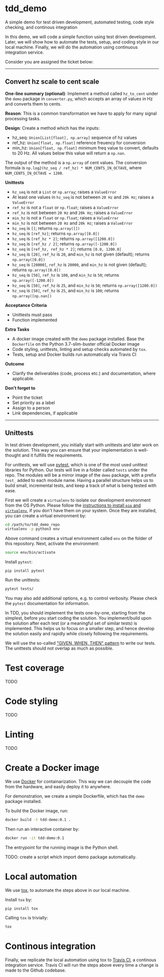 # tdd_demo
A simple demo for test driven development, automated testing, code style checking, and continous integration

In this demo, we will code a simple function using test driven development. Later, we will show how to automate the tests, setup, and coding style in our local machine. Finally, we will do the automation using continuous integration service.

Consider you are assigned the ticket below:

----------
## Convert hz scale to cent scale
**One-line summary (optional)**: Implement a method called `hz_to_cent` under the `demo` package in `converter.py`, which accepts an array of values in Hz and converts them to cents.

**Reason**: This is a common transformation we have to apply for many signal processing tasks.

**Design**: Create a method which has the inputs:
- hz_seq: `Union[List[float], np.array]` sequence of hz values
- ref_hz: `Union[float, np.float]` reference freuency for conversion
- min_hz: `Union[float, np.float]` minimum freq value to convert, defaults to 20 Hz. All values below this value will return a `np.nan`.

The output of the method is a `np.array` of cent values. The conversion formula is `np.log2(hz_seq / ref_hz) * NUM_CENTS_IN_OCTAVE`, where `NUM_CENTS_IN_OCTAVE = 1200`.

**Unittests**
- `hz_seq` is not a `List` or `np.array`; raises a `ValueError`
- At least one values in `hz_seq` is not between `20 Hz` and `20k Hz`; raises a `ValueError`
- `ref_hz` is not a `float` or `np.float`; raises a `ValueError`
- `ref_hz` is not between `20 Hz` and `20k Hz`; raises a `ValueError`
- `min_hz` is not a `float` or `np.float`; raises a `ValueError`
- `min_hz` is not between `20 Hz` and `20k Hz`; raises a `ValueError`
- `hz_seq` is `[]`; returns `np.array([])`
- `hz_seq` is `[ref_hz]`; returns `np.array([0.0])`
- `hz_seq` is `[ref_hz * 2]`; returns `np.array([1200.0])`
- `hz_seq` is `[ref_hz / 2]`; returns `np.array([-1200.0])`
- `hz_seq` is `[ref_hz, ref_hz * 2]`; returns `[0.0, 1200.0]`
- `hz_seq` is `[20]`, `ref_hz` is `20`, and `min_hz` is not given (default); returns `np.array([0.0])`
- `hz_seq` is `[20000]`, `ref_hz` is `20000`, and `min_hz` is not given (default); returns `np.array([0.0])`
- `hz_seq` is `[50]`, `ref_hz` is `100`, and `min_hz` is `50`; returns `np.array([-1200.0])`
- `hz_seq` is `[50]`, `ref_hz` is `25`, and `min_hz` is `50`; returns `np.array([1200.0])`
- `hz_seq` is `[50]`, `ref_hz` is `25`, and `min_hz` is `100`; returns `np.array([np.nan])`

**Acceptance Criteria**
- Unittests must pass
- Function implemented

**Extra Tasks**
- A docker image created with the `demo` package installed. Base the `Dockerfile` on the Python 3.7-slim-buster official Docker image
- Code styling, unittests, linting and setup checks automated by `tox`.
- Tests, setup and Docker builds run automatically via Travis CI

**Outcome**
- Clarify the deliverables (code, process etc.) and documentation, where applicable.

**Don't forget to**
- Point the ticket
- Set priority as a label
- Assign to a person
- Link dependencies, if applicable

----------

## Unittests
In test driven development, you initially start with unittests and later work on the solution. This way you can ensure that your implementation is well-thought and it fulfills the requirements.

For unittests, we will use [pytest](https://pytest.org/en/latest/), which is one of the most used unittest libraries for Python. Our tests will live in a folder called `tests` under the repo. The modules will be a mirror image of the `demo` package, with a prefix `test_` added to each module name. Having a parallel structure helps us to build small, incremental tests, and keep a track of what is being tested with ease.

First we will create a `virtualenv` to isolate our development environment from the OS Python. Please follow the [instructions to install `pip` and `virtualenv`](https://packaging.python.org/guides/installing-using-pip-and-virtual-environments/), if you don't have them on your system. Once they are installed, you can create a virtual environment by:

```bash
cd /path/to/tdd_demo_repo
virtualenv -p python3 env
```

Above command creates a virtual environment called `env` on the folder of this repository. Next, activate the environment:

```bash
source env/bin/activate
```

Install `pytest`:

```
pip install pytest
```

Run the unittests:

```bash
pytest tests/    
```

You may also add additional options, e.g. to control verbosity. Please check the `pytest` documentation for information.

In TDD, you should implement the tests one-by-one, starting from the simplest, before you start coding the solution. You implement/build upon the solution after each test (or a meaningful set of similar tests) is implemented. This helps us to focus on a smaller step, and hence develop the solution easily and rapidly while closely following the requirements.

We will use the so-called ["GIVEN, WHEN, THEN" pattern](https://pythontesting.net/strategy/given-when-then-2/) to write our tests. The unittests should not overlap as much as possible.

# Test coverage
TODO

# Code styling
TODO

# Linting
TODO

# Create a Docker image
We use [Docker](https://www.docker.com/) for containarization. This way we can decouple the code from the hardware, and easily deploy it to anywhere.

For demonstration, we create a simple Dockerfile, which has the `demo` package installed.

To build the Docker image, run:

```bash
docker build -t tdd-demo:0.1 .
```

Then run an interactive container by:

```bash
docker run -it tdd-demo:0.1
```

The entrypoint for the running image is the Python shell. 

TODO: create a script which import demo package automatically.

# Local automation
We use [tox](https://tox.readthedocs.io/en/latest/), to automate the steps above in our local machine.

Install `tox` by:

```bash
pip install tox
```

Calling `tox` is trivially:

```bash
tox
```

# Continous integration
Finally, we replicate the local automation using tox to [Travis CI](https://travis-ci.org/), a continous integration service. Travis CI will run the steps above every time a change is made to the Github codebase.